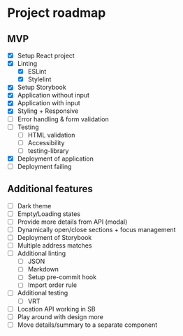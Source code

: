 # Project roadmap

## MVP
- [x] Setup React project
- [x] Linting
    - [x] ESLint
    - [x] Stylelint
- [x] Setup Storybook
- [x] Application without input
- [x] Application with input
- [x] Styling + Responsive
- [ ] Error handling & form validation
- [ ] Testing
    - [ ] HTML validation
    - [ ] Accessibility
    - [ ] testing-library
- [x] Deployment of application
- [ ] Deployment failing

## Additional features
- [ ] Dark theme
- [ ] Empty/Loading states
- [ ] Provide more details from API  (modal)
- [ ] Dynamically open/close sections + focus management
- [ ] Deployment of Storybook
- [ ] Multiple address matches
- [ ] Additional linting
    - [ ] JSON
    - [ ] Markdown
    - [ ] Setup pre-commit hook
    - [ ] Import order rule
- [ ] Additional testing
    - [ ] VRT
- [ ] Location API working in SB
- [ ] Play around with design more
- [ ] Move details/summary to a separate component

